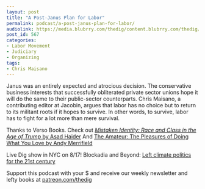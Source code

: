 ```yaml
---
layout: post
title: "A Post-Janus Plan for Labor"
permalink: podcast/a-post-janus-plan-for-labor/
audiolink: https://media.blubrry.com/thedig/content.blubrry.com/thedig/The_Dig_-_EP_133_-_Maisano.mp3
post_id: 567
categories: 
- Labor Movement
- Judiciary
- Organizing
tags: 
- Chris Maisano
---
```


Janus was an entirely expected and atrocious decision. The conservative business interests that successfully obliterated private sector unions hope it will do the same to their public-sector counterparts. Chris Maisano, a contributing editor at Jacobin, argues that labor has no choice but to return to its militant roots if it hopes to survive. In other words, to survive, labor has to fight for a lot more than mere survival.

Thanks to Verso Books. Check out [*Mistaken Identity: Race and Class in the Age of Trump* by Asad Haider](versobooks.com/books/2716-mistaken-identity) And [The Amateur: The Pleasures of Doing What You Love by Andy Merrifield](versobooks.com/books/2765-the-amateur)

Live Dig show in NYC on 8/17! Blockadia and Beyond: [Left climate politics for the 21st century](facebook.com/events/2042636042656908/?active_tab=about)

Support this podcast with your $ and receive our weekly newsletter and lefty books at [patreon.com/thedig](http://www.patreon.com/TheDig) 
